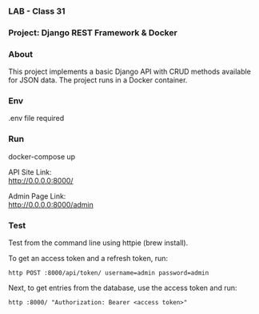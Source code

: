 ### LAB - Class 31
### Project: Django REST Framework & Docker

### About

This project implements a basic Django API with CRUD methods available for JSON data. The project runs in a Docker 
container.

### Env

.env file required

### Run

docker-compose up

API Site Link:\
http://0.0.0.0:8000/

Admin Page Link:\
http://0.0.0.0:8000/admin

### Test

Test from the command line using httpie (brew install).

To get an access token and a refresh token, run: 

`http POST :8000/api/token/ username=admin password=admin
`

Next, to get entries from the database, use the access token and run: 

`http :8000/ "Authorization: Bearer <access token>"`
